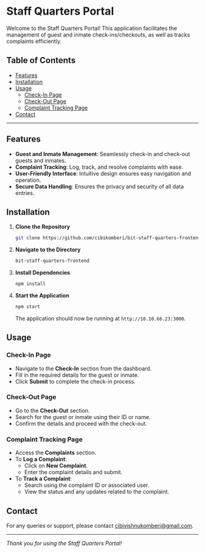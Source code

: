 # Staff Quarters Portal

Welcome to the Staff Quarters Portal! This application facilitates the management of guest and inmate check-ins/checkouts, as well as tracks complaints efficiently.

## Table of Contents

- [Features](#features)
- [Installation](#installation)
- [Usage](#usage)
  - [Check-In Page](#check-in-page)
  - [Check-Out Page](#check-out-page)
  - [Complaint Tracking Page](#complaint-tracking-page)
- [Contact](#contact)

---

## Features

- **Guest and Inmate Management**: Seamlessly check-in and check-out guests and inmates.
- **Complaint Tracking**: Log, track, and resolve complaints with ease.
- **User-Friendly Interface**: Intuitive design ensures easy navigation and operation.
- **Secure Data Handling**: Ensures the privacy and security of all data entries.

## Installation

1. **Clone the Repository**

   ```bash
   git clone https://github.com/cibikomberi/bit-staff-quarters-frontend.git
   ```

2. **Navigate to the Directory**

   ```bash
   bit-staff-quarters-frontend
   ```

3. **Install Dependencies**

   ```bash
   npm install
   ```

4. **Start the Application**

   ```bash
   npm start
   ```

   The application should now be running at `http://10.10.66.23:3000`.

## Usage

### Check-In Page

- Navigate to the **Check-In** section from the dashboard.
- Fill in the required details for the guest or inmate.
- Click **Submit** to complete the check-in process.

### Check-Out Page

- Go to the **Check-Out** section.
- Search for the guest or inmate using their ID or name.
- Confirm the details and proceed with the check-out.

### Complaint Tracking Page

- Access the **Complaints** section.
- To **Log a Complaint**:
  - Click on **New Complaint**.
  - Enter the complaint details and submit.
- To **Track a Complaint**:
  - Search using the complaint ID or associated user.
  - View the status and any updates related to the complaint.

## Contact

For any queries or support, please contact [cibivishnukomberi@gmail.com](mailto:cibivishnukomberi@gmail.com).

---

*Thank you for using the Staff Quarters Portal!*